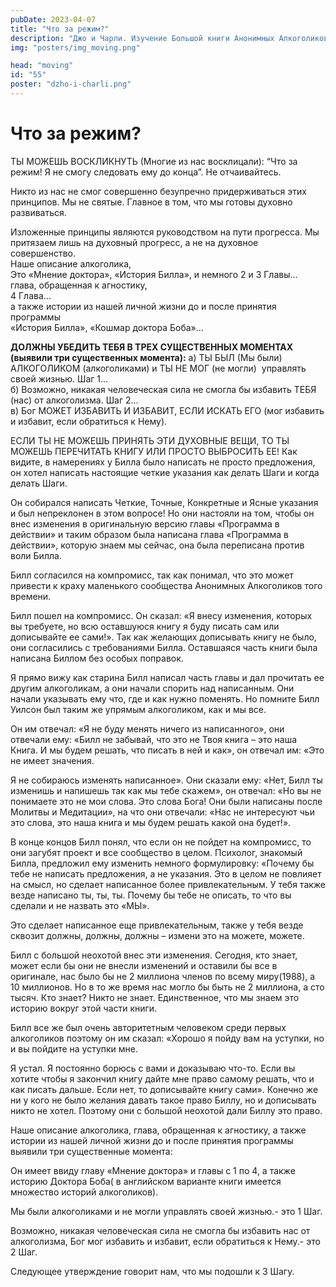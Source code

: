 ```yaml
---
pubDate: 2023-04-07
title: "Что за режим?"
description: "Джо и Чарли. Изучение Большой книги Анонимных Алкоголиков. (054)"
img: "posters/img_moving.png"

head: "moving"
id: "55"
poster: "dzho-i-charli.png"
---
```


# Что за режим?

ТЫ МОЖЕШЬ ВОСКЛИКНУТЬ (Многие из нас восклицали): “Что за режим! Я не смогу следовать ему до конца”. Не отчаивайтесь.

Никто из нас не смог совершенно безупречно придерживаться этих принципов. Мы не святые. Главное в том, что мы готовы духовно развиваться.

Изложенные принципы являются руководством на пути прогресса. Мы притязаем лишь на духовный прогресс, а не на духовное совершенство. <br>
Наше описание алкоголика, <br>
Это «Мнение доктора», «История Билла», и немного 2 и 3 Главы… <br>
глава, обращенная к агностику, <br>
4 Глава… <br>
а также истории из нашей личной жизни до и после принятия программы <br>
«История Билла», «Кошмар доктора Боба»…

**ДОЛЖНЫ УБЕДИТЬ ТЕБЯ В ТРЕХ СУЩЕСТВЕННЫХ МОМЕНТАХ (выявили три существенных момента):**
а) ТЫ БЫЛ (Мы были) АЛКОГОЛИКОМ (алкоголиками) и ТЫ НЕ МОГ (не могли)  управлять своей жизнью.
Шаг 1… <br>
б) Возможно, никакая человеческая сила не смогла бы избавить ТЕБЯ (нас) от алкоголизма.
Шаг 2… <br>
в) Бог МОЖЕТ ИЗБАВИТЬ И ИЗБАВИТ, ЕСЛИ ИСКАТЬ ЕГО (мог избавить и избавит, если обратиться к Нему).

ЕСЛИ ТЫ НЕ МОЖЕШЬ ПРИНЯТЬ ЭТИ ДУХОВНЫЕ ВЕЩИ, ТО ТЫ МОЖЕШЬ ПЕРЕЧИТАТЬ КНИГУ ИЛИ ПРОСТО ВЫБРОСИТЬ ЕЕ!
Как видите, в намерениях у Билла было написать не просто предложения, он хотел написать настоящие четкие указания как делать Шаги и когда делать Шаги.

Он собирался написать Четкие, Точные, Конкретные и Ясные указания и был непреклонен в этом вопросе!
Но они настояли на том, чтобы он внес изменения в оригинальную версию главы «Программа в действии» и таким образом была написана глава «Программа в действии», которую знаем мы сейчас, она была переписана против воли Билла.

Билл согласился на компромисс, так как понимал, что это может привести к краху маленького сообщества Анонимных Алкоголиков того времени.

Билл пошел на компромисс. Он сказал: «Я внесу изменения, которых вы требуете, но всю оставшуюся книгу я буду писать сам или дописывайте ее сами!». Так как желающих дописывать книгу не было, они согласились с требованиями Билла. Оставшаяся часть книги была написана Биллом без особых поправок.

Я прямо вижу как старина Билл написал часть главы и дал прочитать ее другим алкоголикам, а они начали спорить над написанным. Они начали указывать ему что, где и как нужно поменять. Но помните Билл Уилсон был таким же упрямым алкоголиком, как и мы все.

Он им отвечал: «Я не буду менять ничего из написанного», они отвечали ему: «Билл не забывай, что это не Твоя книга – это наша Книга. И мы будем решать, что писать в ней и как», он отвечал им: «Это не имеет значения.

Я не собираюсь изменять написанное». Они сказали ему: «Нет, Билл ты изменишь и напишешь так как мы тебе скажем», он отвечал: «Но вы не понимаете это не мои слова. Это слова Бога! Они были написаны после Молитвы и Медитации», на что они отвечали: «Нас не интересуют чьи это слова, это наша книга и мы будем решать какой она будет!».

В конце концов Билл понял, что если он не пойдет на компромисс, то они загубят проект и все сообщество в целом. Психолог, знакомый Билла, предложил ему изменить немного формулировку: «Почему бы тебе не написать предложения, а не указания. Это в целом не повлияет на смысл, но сделает написанное более привлекательным. У тебя также везде написано ты, ты, ты. Почему бы тебе не описать, то что вы сделали и не назвать это «МЫ».

Это сделает написанное еще привлекательным, также у тебя везде сквозит должны, должны, должны – измени это на можете, можете.

Билл с большой неохотой внес эти изменения. Сегодня, кто знает, может если бы они не внесли изменений и оставили бы все в оригинале, нас было бы не 2 миллиона членов по всему миру(1988), а 10 миллионов. Но в то же время нас могло бы быть не 2 миллиона, а сто тысяч. Кто знает? Никто не знает. Единственное, что мы знаем это историю вокруг этой части книги.

Билл все же был очень авторитетным человеком среди первых алкоголиков поэтому он им сказал: «Хорошо я пойду вам на уступки, но и вы пойдите на уступки мне.

Я устал. Я постоянно борюсь с вами и доказываю что-то. Если вы хотите чтобы я закончил книгу дайте мне право самому решать, что и как писать дальше. Если нет, то дописывайте книгу сами». Конечно же ни у кого не было желания давать такое право Биллу, но и дописывать никто не хотел. Поэтому они с большой неохотой дали Биллу это право.

Наше описание алкоголика, глава, обращенная к агностику, а также истории из нашей личной жизни до и после принятия программы выявили три существенные момента:

Он имеет ввиду главу «Мнение доктора» и главы с 1 по 4, а также историю Доктора Боба( в английском варианте книги имеется множество историй алкоголиков).

Мы были алкоголиками и не могли управлять своей жизнью.- это 1 Шаг.

Возможно, никакая человеческая сила не смогла бы избавить нас от алкоголизма, Бог мог избавить и избавит, если обратиться к Нему.- это 2 Шаг.

Следующее утверждение говорит нам, что мы подошли к 3 Шагу.
